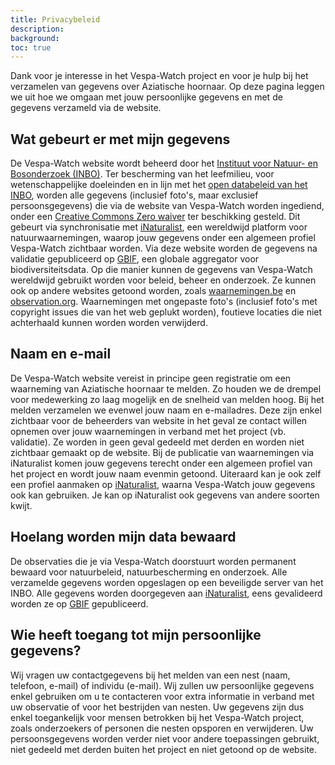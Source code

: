 ```yaml
---
title: Privacybeleid
description:
background:
toc: true
---
```


Dank voor je interesse in het Vespa-Watch project en voor je hulp bij het verzamelen van gegevens over Aziatische hoornaar. Op deze pagina leggen we uit hoe we omgaan met jouw persoonlijke gegevens en met de gegevens verzameld via de website.

## Wat gebeurt er met mijn gegevens

De Vespa-Watch website wordt beheerd door het [Instituut voor Natuur- en Bosonderzoek (INBO)](https://www.inbo.be). Ter bescherming van het leefmilieu, voor wetenschappelijke doeleinden en in lijn met het [open databeleid van het INBO](https://www.inbo.be/nl/opendatabeleid), worden alle gegevens (inclusief foto's, maar exclusief persoonsgegevens) die via de website van Vespa-Watch worden ingediend, onder een [Creative Commons Zero waiver](https://creativecommons.org/publicdomain/zero/1.0/deed.nl) ter beschikking gesteld. Dit gebeurt via synchronisatie met [iNaturalist](https://www.inaturalist.org/projects/vespa-watch), een wereldwijd platform voor natuurwaarnemingen, waarop jouw gegevens onder een algemeen profiel Vespa-Watch zichtbaar worden. Via deze website worden de gegevens na validatie gepubliceerd op [GBIF](https://www.gbif.org), een globale aggregator voor biodiversiteitsdata. Op die manier kunnen de gegevens van Vespa-Watch wereldwijd gebruikt worden voor beleid, beheer en onderzoek. Ze kunnen ook op andere websites getoond worden, zoals [waarnemingen.be](https://www.waarnemingen.be) en [observation.org](https://www.observation.org). Waarnemingen met ongepaste foto's (inclusief foto's met copyright issues die van het web geplukt worden), foutieve locaties die niet achterhaald kunnen worden worden verwijderd.     

## Naam en e-mail

De Vespa-Watch website vereist in principe geen registratie om een waarneming van Aziatische hoornaar te melden. Zo houden we de drempel voor medewerking zo laag mogelijk en de snelheid van melden hoog. Bij het melden verzamelen we evenwel jouw naam en e-mailadres. Deze zijn enkel zichtbaar voor de beheerders van website in het geval ze contact willen opnemen over jouw waarnemingen in verband met het project (vb. validatie). Ze worden in geen geval gedeeld met derden en worden niet zichtbaar gemaakt op de website. Bij de publicatie van waarnemingen via iNaturalist komen jouw gegevens terecht onder een algemeen profiel van het project en wordt jouw naam evenmin getoond. Uiteraard kan je ook zelf een profiel aanmaken op [iNaturalist](https://www.inaturalist.org/), waarna Vespa-Watch jouw gegevens ook kan gebruiken. Je kan op iNaturalist ook gegevens van andere soorten kwijt.

## Hoelang worden mijn data bewaard

De observaties die je via Vespa-Watch doorstuurt worden permanent bewaard voor natuurbeleid, natuurbescherming en onderzoek. Alle verzamelde gegevens worden opgeslagen op een beveiligde server van het INBO. Alle gegevens worden doorgegeven aan [iNaturalist](https://www.inaturalist.org/), eens gevalideerd worden ze op [GBIF](https://www.gbif.org) gepubliceerd.

## Wie heeft toegang tot mijn persoonlijke gegevens?

Wij vragen uw contactgegevens bij het melden van een nest (naam, telefoon, e-mail) of individu (e-mail). Wij zullen uw persoonlijke gegevens enkel gebruiken om u te contacteren voor extra informatie in verband met uw observatie of voor het bestrijden van nesten. Uw gegevens zijn dus enkel toegankelijk voor mensen betrokken bij het Vespa-Watch project, zoals onderzoekers of personen die nesten opsporen en verwijderen. Uw persoonsgegevens worden verder niet voor andere toepassingen gebruikt, niet gedeeld met derden buiten het project en niet getoond op de website.
